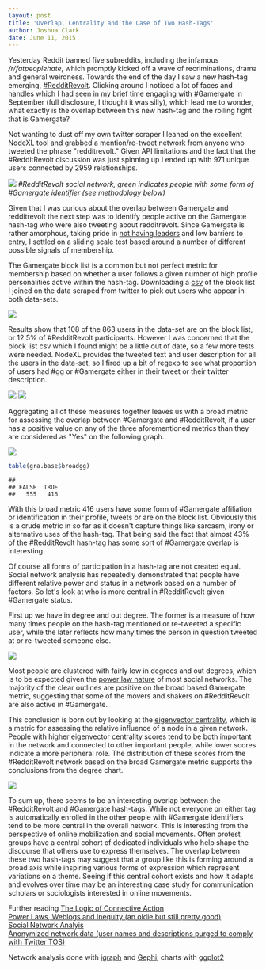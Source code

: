 ```yaml
---
layout: post
title: 'Overlap, Centrality and the Case of Two Hash-Tags'
author: Joshua Clark
date: June 11, 2015
---
```


Yesterday Reddit banned five subreddits, including the infamous */r/fatpeoplehate*, which promptly kicked off a wave of recriminations, drama and general weirdness. Towards the end of the day I saw a new hash-tag emerging, [\#RedditRevolt](https://twitter.com/search?q=%23RedditRevolt&src=tyah). Clicking around I noticed a lot of faces and handles which I had seen in my brief time engaging with \#Gamergate in September (full disclosure, I thought it was silly), which lead me to wonder, what exactly is the overlap between this new hash-tag and the rolling fight that is Gamergate? 

Not wanting to dust off my own twitter scraper I leaned on the excellent [NodeXL](http://nodexl.codeplex.com/) tool and grabbed a mention/re-tweet network from anyone who tweeted the phrase "redditrevolt." Given API limitations and the fact that the \#RedditRevolt discussion was just spinning up I ended up with 971 unique users connected by 2959 relationships.

![](https://github.com/joshuaaclark/joshuaaclark.github.io/blob/master/images/twohash/ggraph.png?raw=true)
*#RedditRevolt social network, green indicates people with some form of #Gamergate identifier (see methodology below)*

Given that I was curious about the overlap between Gamergate and redditrevolt the next step was to identify people active on the Gamergate hash-tag who were also tweeting about redditrevolt. Since Gamergate is rather  amorphous, taking pride in [not having leaders](https://www.reddit.com/r/KotakuInAction/comments/2nrcgy/Gamergate_brainstorm_youre_all_the_leaders_of/) and low barriers to entry, I settled on a sliding scale test based around a number of different possible signals of membership.

The Gamergate block list is a common but not perfect metric for membership based on whether a user follows a given number of high profile personalities active within the hash-tag. Downloading a [csv](http://s3.amazonaws.com/ggblocklist/usernameSort.txt) of the block list I joined on the data scraped from twitter to pick out users who appear in both data-sets.

![](https://github.com/joshuaaclark/joshuaaclark.github.io/blob/master/images/twohash/isgg-1.png?raw=true)

Results show that 108 of the 863 users in the data-set are on the block list, or 12.5% of \#RedditRevolt participants. However I was concerned that the block list csv which I found might be a little out of date, so a few more tests were needed. NodeXL provides the tweeted text and user description for all the users in the data-set, so I fired up a bit of regexp to see what proportion of users had \#gg or \#Gamergate either in their tweet or their twitter description.

![](images/twohash/mengg-1.png) ![](https://github.com/joshuaaclark/joshuaaclark.github.io/blob/master/images/twohash/decgg-1.png?raw=true)

Aggregating all of these measures together leaves us with a broad metric for assessing the overlap between \#Gamergate and \#RedditRevolt, if a user has a positive value on any of the three aforementioned metrics than they are considered as "Yes" on the following graph.

![](https://github.com/joshuaaclark/joshuaaclark.github.io/blob/master/images/twohash/broadgg-1.png?raw=true)

``` r
table(gra.base$broadgg)
```

    ## 
    ## FALSE  TRUE 
    ##   555   416

With this broad metric 416 users have some form of \#Gamergate affiliation or identification in their profile, tweets or are on the block list. Obviously this is a crude metric in so far as it doesn't capture things like sarcasm, irony or alternative uses of the hash-tag. That being said the fact that almost 43% of the \#RedditRevolt hash-tag has some sort of \#Gamergate overlap is interesting.

Of course all forms of participation in a hash-tag are not created equal. Social network analysis has repeatedly demonstrated that people have different relative power and status in a network based on a number of factors. So let's look at who is more central in \#RedditRevolt given \#Gamergate status.

First up we have in degree and out degree. The former is a measure of how many times people on the hash-tag mentioned or re-tweeted a specific user, while the later reflects how many times the person in question tweeted at or re-tweeted someone else.

![](https://github.com/joshuaaclark/joshuaaclark.github.io/blob/master/images/twohash/degplot-1.png?raw=true)

Most people are clustered with fairly low in degrees and out degrees, which is to be expected given the [power law nature](http://edgeperspectives.typepad.com/edge_perspectives/images/2007/05/02/edge_perspectives_blog_power_law__3.gif) of most social networks. The majority of the clear outlines are positive on the broad based Gamergate metric, suggesting that some of the movers and shakers on \#RedditRevolt are also active in \#Gamergate.

This conclusion is born out by looking at the [eigenvector centrality](https://en.wikipedia.org/wiki/Centrality#Using_the_adjacency_matrix_to_find_eigenvector_centrality), which is a metric for assessing the relative influence of a node in a given network. People with higher eigenvector centrality scores tend to be both important in the network and connected to other important people, while lower scores indicate a more peripheral role. The distribution of these scores from the \#RedditRevolt network based on the broad Gamergate metric supports the conclusions from the degree chart.

![](https://github.com/joshuaaclark/joshuaaclark.github.io/blob/master/images/twohash/eigplot-1.png?raw=true)

To sum up, there seems to be an interesting overlap between the \#RedditRevolt and \#Gamergate hash-tags. While not everyone on either tag is automatically enrolled in the other people with \#Gamergate identifiers tend to be more central in the overall network. This is interesting from the perspective of online mobilization and social movements. Often protest groups have a central cohort of dedicated individuals who help shape the discourse that others use to express themselves. The overlap between these two hash-tags may suggest that a group like this is forming around a broad axis while inspiring various forms of expression which represent variations on a theme. Seeing if this central cohort exists and how it adapts and evolves over time may be an interesting case study for communication scholars or sociologists interested in online movements.

Further reading [The Logic of Connective Action](http://ccce.com.washington.edu/about/assets/2012iCS-LCA-Bennett&Segerberg-LogicofConnectiveAction.pdf)    
[Power Laws, Weblogs and Inequity (an oldie but still pretty good)](http://www.shirky.com/writings/herecomeseverybody/powerlaw_weblog.html)    
[Social Network Analyis](https://books.google.com/books?hl=en&lr=&id=MJoIGBfYDGEC&oi=fnd&pg=PP2&dq=social+network+analysis&ots=zwAw___o8c&sig=rT8Ogi_UcTUUrUlt3x3nYtxc40o#v=onepage&q=social%20network%20analysis&f=false)  
[Anonymized network data (user names and descriptions purged to comply with Twitter TOS)](data/redditrevolt-anon.graphml)   

Network analysis done with [igraph](http://igraph.org/r/) and [Gephi](https://gephi.github.io/), charts with [ggplot2](http://ggplot2.org/)
